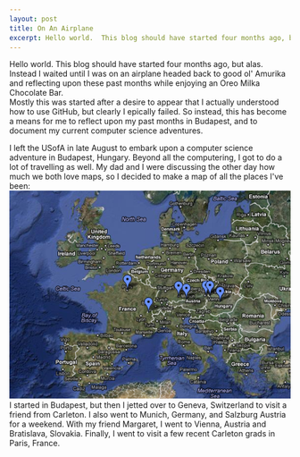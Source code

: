 ```yaml
---
layout: post
title: On An Airplane
excerpt: Hello world.  This blog should have started four months ago, but alas.  Instead I waited until I was on an airplane headed back to good ol' Amurika and reflecting upon these past months while enjoying an Oreo Milka Chocolate Bar. 
---
```


Hello world.  This blog should have started four months ago, but alas.  Instead I waited until I was on an airplane headed back to good ol' Amurika and reflecting upon these past months while enjoying an Oreo Milka Chocolate Bar.  
Mostly this was started after a desire to appear that I actually understood how to use GitHub, but clearly I epically failed.  So instead, this has become a means for me to reflect upon my past months in Budapest, and to document my current computer science adventures.
</br>

I left the USofA in late August to embark upon a computer science adventure in Budapest, Hungary.  Beyond all the computering, I got to do a lot of travelling as well.  My dad and I were discussing the other day how much we both love maps, so I decided to make a map of all the places I've been:
<img class="scale-with-grid" src="/images/europe.png">
</br>
I started in Budapest, but then I jetted over to Geneva, Switzerland to visit a friend from Carleton.  I also went to Munich, Germany, and Salzburg Austria for a weekend.  With my friend Margaret, I went to Vienna, Austria and Bratislava, Slovakia.  Finally, I went to visit a few recent Carleton grads in Paris, France.  
